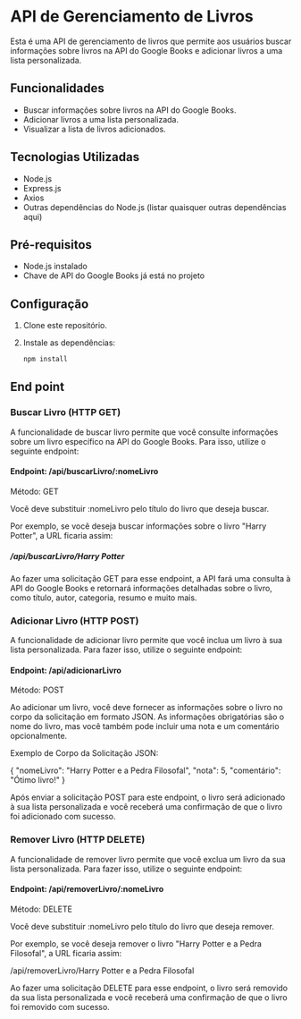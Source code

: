 # API de Gerenciamento de Livros

Esta é uma API de gerenciamento de livros que permite aos usuários buscar informações sobre livros na API do Google Books e adicionar livros a uma lista personalizada.

## Funcionalidades

- Buscar informações sobre livros na API do Google Books.
- Adicionar livros a uma lista personalizada.
- Visualizar a lista de livros adicionados.

## Tecnologias Utilizadas

- Node.js
- Express.js
- Axios
- Outras dependências do Node.js (listar quaisquer outras dependências aqui)

## Pré-requisitos

- Node.js instalado
- Chave de API do Google Books já está no projeto

## Configuração

1. Clone este repositório.

2. Instale as dependências:

   ```bash
   npm install
   
## End point

### Buscar Livro (HTTP GET)

A funcionalidade de buscar livro permite que você consulte informações sobre um livro específico na API do Google Books. Para isso, utilize o seguinte endpoint:

#### Endpoint: /api/buscarLivro/:nomeLivro
Método: GET

Você deve substituir :nomeLivro pelo título do livro que deseja buscar.

Por exemplo, se você deseja buscar informações sobre o livro "Harry Potter", a URL ficaria assim:

##### /api/buscarLivro/Harry Potter

Ao fazer uma solicitação GET para esse endpoint, a API fará uma consulta à API do Google Books e retornará informações detalhadas sobre o livro, como título, autor, categoria, resumo e muito mais.

### Adicionar Livro (HTTP POST)
A funcionalidade de adicionar livro permite que você inclua um livro à sua lista personalizada. Para fazer isso, utilize o seguinte endpoint:

#### Endpoint: /api/adicionarLivro
Método: POST

Ao adicionar um livro, você deve fornecer as informações sobre o livro no corpo da solicitação em formato JSON. As informações obrigatórias são o nome do livro, mas você também pode incluir uma nota e um comentário opcionalmente.

Exemplo de Corpo da Solicitação JSON: 

{
  "nomeLivro": "Harry Potter e a Pedra Filosofal",
  "nota": 5,
  "comentário": "Ótimo livro!"
}

Após enviar a solicitação POST para este endpoint, o livro será adicionado à sua lista personalizada e você receberá uma confirmação de que o livro foi adicionado com sucesso.

### Remover Livro (HTTP DELETE)
A funcionalidade de remover livro permite que você exclua um livro da sua lista personalizada. Para fazer isso, utilize o seguinte endpoint:

#### Endpoint: /api/removerLivro/:nomeLivro
Método: DELETE

Você deve substituir :nomeLivro pelo título do livro que deseja remover.

Por exemplo, se você deseja remover o livro "Harry Potter e a Pedra Filosofal", a URL ficaria assim:

/api/removerLivro/Harry Potter e a Pedra Filosofal

Ao fazer uma solicitação DELETE para esse endpoint, o livro será removido da sua lista personalizada e você receberá uma confirmação de que o livro foi removido com sucesso.


